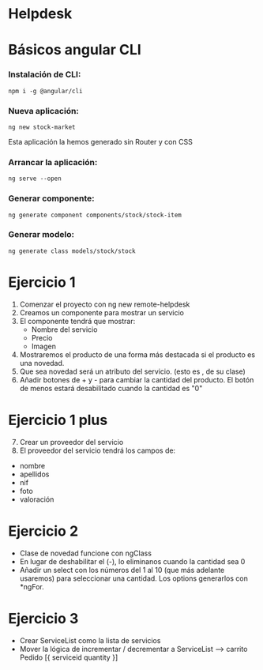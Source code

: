# Helpdesk
# Básicos angular CLI

### Instalación de CLI:

```
npm i -g @angular/cli
```

### Nueva aplicación:

```
ng new stock-market
```
Esta aplicación la hemos generado sin Router y con CSS

### Arrancar la aplicación:
```
ng serve --open
```

### Generar componente: 
```
ng generate component components/stock/stock-item
```

### Generar modelo:
```
ng generate class models/stock/stock
```



# Ejercicio 1

1. Comenzar el proyecto con ng new remote-helpdesk
2. Creamos un componente para mostrar un servicio
3. El componente tendrá que mostrar:
    - Nombre del servicio
    - Precio
    - Imagen
4. Mostraremos el producto de una forma más destacada si el producto
es una novedad. 
5. Que sea novedad será un atributo del servicio. (esto es , de su clase)
6. Añadir botones de + y - para cambiar la cantidad del producto. El botón de menos estará desabilitado cuando la cantidad es "0"

# Ejercicio 1 plus

7. Crear un proveedor del servicio
8. El proveedor del servicio tendrá los campos de:
  - nombre
  - apellidos
  - nif
  - foto
  - valoración


# Ejercicio 2
- Clase de novedad funcione con ngClass
- En lugar de deshabilitar el (-), lo eliminanos cuando la cantidad sea 0
- Añadir un select con los números del 1 al 10 (que más adelante usaremos) para seleccionar una cantidad. Los options generarlos con *ngFor.

# Ejercicio 3
- Crear ServiceList como la lista de servicios
- Mover la lógica de incrementar / decrementar a ServiceList --> carrito 
  Pedido
  [{
    serviceid
    quantity
  }]


